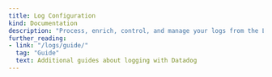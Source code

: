 ```yaml
---
title: Log Configuration
kind: Documentation
description: "Process, enrich, control, and manage your logs from the Logs Configuration page"
further_reading:
- link: "/logs/guide/"
  tag: "Guide"
  text: Additional guides about logging with Datadog
---
```

